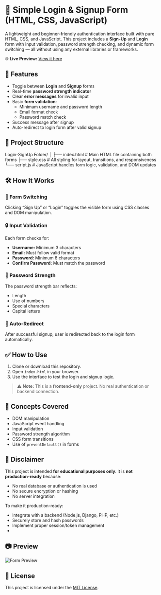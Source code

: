 # 🔐 Simple Login & Signup Form (HTML, CSS, JavaScript)

A lightweight and beginner-friendly authentication interface built with pure HTML, CSS, and JavaScript. This project includes a **Sign-Up** and **Login** form with input validation, password strength checking, and dynamic form switching — all without using any external libraries or frameworks.

🌐 **Live Preview:** [View it here](https://your-username.github.io/your-repo-name)

## 🚀 Features

- Toggle between **Login** and **Signup** forms
- Real-time **password strength indicator**
- Clear **error messages** for invalid input
- Basic **form validation**:
  - Minimum username and password length
  - Email format check
  - Password match check
- Success message after signup
- Auto-redirect to login form after valid signup


## 📁 Project Structure

Login-SignUp Folder/
│
├── index.html # Main HTML file containing both forms
├── style.css # All styling for layout, transitions, and responsiveness
└── script.js # JavaScript handles form logic, validation, and DOM updates


## 🛠️ How It Works

### 🔁 Form Switching  
Clicking “Sign Up” or “Login” toggles the visible form using CSS classes and DOM manipulation.

### 🔒 Input Validation  
Each form checks for:
- **Username:** Minimum 3 characters  
- **Email:** Must follow valid format  
- **Password:** Minimum 8 characters  
- **Confirm Password:** Must match the password

### 📶 Password Strength  
The password strength bar reflects:
- Length  
- Use of numbers  
- Special characters  
- Capital letters  

### 🔁 Auto-Redirect  
After successful signup, user is redirected back to the login form automatically.


## ✅ How to Use

1. Clone or download this repository.
2. Open `index.html` in your browser.
3. Use the interface to test the login and signup logic.

> ⚠️ **Note:** This is a **frontend-only** project. No real authentication or backend connection.


## 🧠 Concepts Covered

- DOM manipulation
- JavaScript event handling
- Input validation
- Password strength algorithm
- CSS form transitions
- Use of `preventDefault()` in forms


## 📌 Disclaimer

This project is intended **for educational purposes only**. It is **not production-ready** because:
- No real database or authentication is used
- No secure encryption or hashing
- No server integration

To make it production-ready:
- Integrate with a backend (Node.js, Django, PHP, etc.)
- Securely store and hash passwords
- Implement proper session/token management
- 

## 📷 Preview

![Form Preview](https://via.placeholder.com/600x300?text=Login+and+Signup+Form+Preview)


## 📄 License

This project is licensed under the [MIT License](LICENSE).

